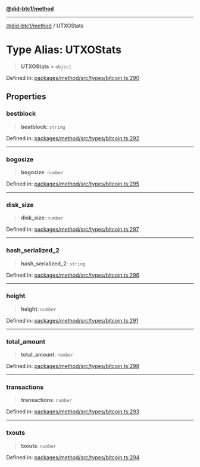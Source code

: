 [**@did-btc1/method**](../README.md)

***

[@did-btc1/method](../globals.md) / UTXOStats

# Type Alias: UTXOStats

> **UTXOStats** = `object`

Defined in: [packages/method/src/types/bitcoin.ts:290](https://github.com/dcdpr/did-btc1-js/blob/4ab6f9915d95beed9bc633644c9db1539395f512/packages/method/src/types/bitcoin.ts#L290)

## Properties

### bestblock

> **bestblock**: `string`

Defined in: [packages/method/src/types/bitcoin.ts:292](https://github.com/dcdpr/did-btc1-js/blob/4ab6f9915d95beed9bc633644c9db1539395f512/packages/method/src/types/bitcoin.ts#L292)

***

### bogosize

> **bogosize**: `number`

Defined in: [packages/method/src/types/bitcoin.ts:295](https://github.com/dcdpr/did-btc1-js/blob/4ab6f9915d95beed9bc633644c9db1539395f512/packages/method/src/types/bitcoin.ts#L295)

***

### disk\_size

> **disk\_size**: `number`

Defined in: [packages/method/src/types/bitcoin.ts:297](https://github.com/dcdpr/did-btc1-js/blob/4ab6f9915d95beed9bc633644c9db1539395f512/packages/method/src/types/bitcoin.ts#L297)

***

### hash\_serialized\_2

> **hash\_serialized\_2**: `string`

Defined in: [packages/method/src/types/bitcoin.ts:296](https://github.com/dcdpr/did-btc1-js/blob/4ab6f9915d95beed9bc633644c9db1539395f512/packages/method/src/types/bitcoin.ts#L296)

***

### height

> **height**: `number`

Defined in: [packages/method/src/types/bitcoin.ts:291](https://github.com/dcdpr/did-btc1-js/blob/4ab6f9915d95beed9bc633644c9db1539395f512/packages/method/src/types/bitcoin.ts#L291)

***

### total\_amount

> **total\_amount**: `number`

Defined in: [packages/method/src/types/bitcoin.ts:298](https://github.com/dcdpr/did-btc1-js/blob/4ab6f9915d95beed9bc633644c9db1539395f512/packages/method/src/types/bitcoin.ts#L298)

***

### transactions

> **transactions**: `number`

Defined in: [packages/method/src/types/bitcoin.ts:293](https://github.com/dcdpr/did-btc1-js/blob/4ab6f9915d95beed9bc633644c9db1539395f512/packages/method/src/types/bitcoin.ts#L293)

***

### txouts

> **txouts**: `number`

Defined in: [packages/method/src/types/bitcoin.ts:294](https://github.com/dcdpr/did-btc1-js/blob/4ab6f9915d95beed9bc633644c9db1539395f512/packages/method/src/types/bitcoin.ts#L294)
